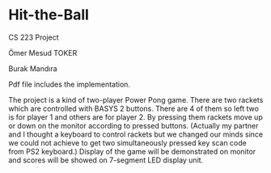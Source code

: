 # Hit-the-Ball
CS 223 Project

Ömer Mesud TOKER

Burak Mandıra

Pdf file includes the implementation. 

The project is a kind of two-player Power Pong game. There are two rackets which are controlled with BASYS 2 buttons. There are 4 of them so left two is for player 1 and others are for player 2. By pressing them rackets move up or down on the monitor according to pressed buttons. (Actually my partner and I thought a keyboard to control rackets but we changed our minds since we could not achieve to get two simultaneously pressed key scan code from PS2 keyboard.) Display of the game will be demonstrated on monitor and scores will be showed on 7-segment LED display unit.
